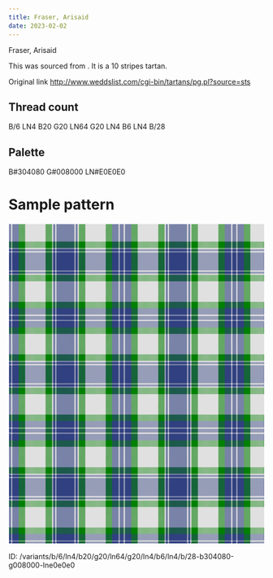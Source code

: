 ```yaml
---
title: Fraser, Arisaid
date: 2023-02-02
---
```

Fraser, Arisaid

This was sourced from <no value>.  It is a 10 stripes tartan.

Original link http://www.weddslist.com/cgi-bin/tartans/pg.pl?source=sts

## Thread count
B/6 LN4 B20 G20 LN64 G20 LN4 B6 LN4 B/28

## Palette
B#304080 G#008000 LN#E0E0E0

# Sample pattern

![Tartan detail](tartan.png "B/6 LN4 B20 G20 LN64 G20 LN4 B6 LN4 B/28 tartan")

ID: /variants/b/6/ln4/b20/g20/ln64/g20/ln4/b6/ln4/b/28-b304080-g008000-lne0e0e0
